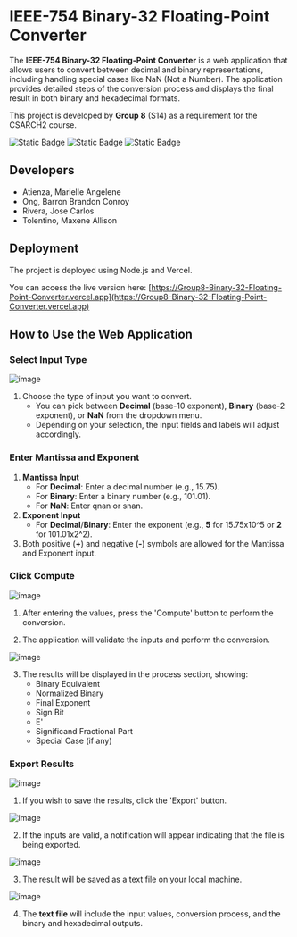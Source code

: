 # IEEE-754 Binary-32 Floating-Point Converter

The **IEEE-754 Binary-32 Floating-Point Converter** is a web application that allows users to convert between decimal and binary representations, including handling special cases like NaN (Not a Number). The application provides detailed steps of the conversion process and displays the final result in both binary and hexadecimal formats. 

This project is developed by **Group 8** (S14) as a requirement for the CSARCH2 course.

![Static Badge](https://img.shields.io/badge/HTML-CSS-Javascript)
![Static Badge](https://img.shields.io/badge/JavaScript-yellow)
![Static Badge](https://img.shields.io/badge/Vercel-blue)

## Developers
+ Atienza, Marielle Angelene
+ Ong, Barron Brandon Conroy
+ Rivera, Jose Carlos
+ Tolentino, Maxene Allison


## Deployment
The project is deployed using Node.js and Vercel.

You can access the live version here: [https://Group8-Binary-32-Floating-Point-Converter.vercel.app](https://Group8-Binary-32-Floating-Point-Converter.vercel.app)

## How to Use the Web Application
### Select Input Type
![image](https://github.com/user-attachments/assets/ce788f19-c17b-4bf8-bf2e-8c27f9b49a95)

1. Choose the type of input you want to convert.
    - You can pick between **Decimal** (base-10 exponent), **Binary** (base-2 exponent), or **NaN** from the dropdown menu.
    - Depending on your selection, the input fields and labels will adjust accordingly.

### Enter Mantissa and Exponent
1. **Mantissa Input**
    - For **Decimal**: Enter a decimal number (e.g., 15.75).
    - For **Binary**: Enter a binary number (e.g., 101.01).
    - For **NaN**: Enter qnan or snan.
2. **Exponent Input**
    - For **Decimal**/**Binary**: Enter the exponent (e.g., **5** for 15.75x10^5 or **2** for 101.01x2^2).
3. Both positive (**+**) and negative (**-**) symbols are allowed for the Mantissa and Exponent input.

### Click Compute
![image](https://github.com/user-attachments/assets/d2c20e23-e77a-40b9-9fd6-fb538397833b)
1. After entering the values, press the 'Compute' button to perform the conversion.

2. The application will validate the inputs and perform the conversion.

![image](https://github.com/user-attachments/assets/02f679e3-5243-4461-8972-07015e746e4c)

3. The results will be displayed in the process section, showing:
    - Binary Equivalent
    - Normalized Binary
    - Final Exponent
    - Sign Bit
    - E'
    - Significand Fractional Part
    - Special Case (if any)


### Export Results
![image](https://github.com/user-attachments/assets/81e49304-f648-4ed4-b84f-8a46c8734670)
1. If you wish to save the results, click the 'Export' button.

![image](https://github.com/user-attachments/assets/5cb912bd-2e39-4e84-9116-dd69f9fafd72)

2. If the inputs are valid, a notification will appear indicating that the file is being exported.

![image](https://github.com/user-attachments/assets/dea6cd66-6545-4ec7-8ba7-9a640b8a5bae)

3. The result will be saved as a text file on your local machine.

![image](https://github.com/user-attachments/assets/08880c8c-83dc-43a9-a66e-f3a9bcfce157)

4. The **text file** will include the input values, conversion process, and the binary and hexadecimal outputs.
